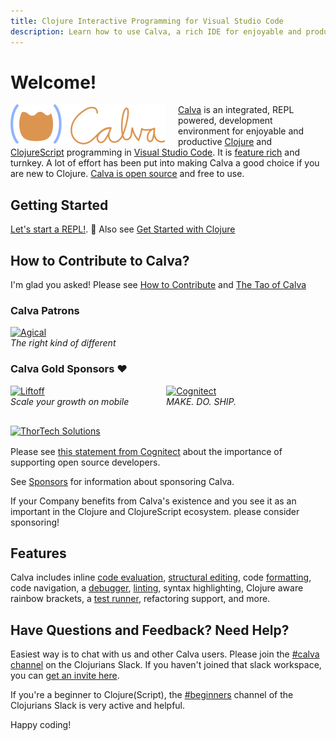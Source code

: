 ```yaml
---
title: Clojure Interactive Programming for Visual Studio Code
description: Learn how to use Calva, a rich IDE for enjoyable and productive Clojure and ClojureScript Interactive Programming in VS Code.
---
```


# Welcome!

<div>

<div style="float: left; margin-right: 20px;">

<img src="https://raw.githubusercontent.com/BetterThanTomorrow/calva/dev/assets/calva-64h.png" alt="Calva Logo">

</div>
</div>

[Calva](https://marketplace.visualstudio.com/items?itemName=betterthantomorrow.calva) is an integrated, REPL powered, development environment for enjoyable and productive [Clojure](https://clojure.org) and [ClojureScript](https://clojurescript.org) programming in [Visual Studio Code](https://code.visualstudio.com). It is [feature rich](#features) and turnkey. A lot of effort has been put into making Calva a good choice if you are new to Clojure. [Calva is open source](https://github.com/BetterThanTomorrow/calva) and free to use.


## Getting Started

[Let's start a REPL!](getting-started.md). 🚀 Also see [Get Started with Clojure](get-started-with-clojure.md)

## How to Contribute to Calva?

I'm glad you asked! Please see [How to Contribute](contribute.md) and [The Tao of Calva](tao.md)

### Calva Patrons

<div>
<div><a href="https://agical.se" title="The right kind of different">
<img src="/images/agical-logo-1200x400.png" width="300px" height="100px" alt="Agical"/></a></div>
<div><i>The right kind of different</i></div>
</div>


### Calva Gold Sponsors ♥️

<div style="display:flex; flex: 1; flex-direction: row; justify-content: flex-start; flex-wrap:wrap; gap: 30px; margin-bottom: 16px;">

<div style="margin-right: 30px">
<div><a href="https://liftoff.io" title="Scale your growth on mobile"><img src="https://liftoff.io/wp-content/themes/liftoff/images/logo-blue.png" style="height: 80px;" alt="Liftoff"/></a></div>
<div><i>Scale your growth on mobile</i></div>
</div>

<div>
<div><a href="https://cognitect.com" title="MAKE. DO. SHIP."><img src="https://cognitect.com/assets/cognitect-logo-horizontal.svg" style="height: 80px;" alt="Cognitect"/></a></div>
<div><i>MAKE. DO. SHIP.</i></div>
</div>

<div style="margin-right: 30px">
<div><a href="https://www.thortech-solutions.com/" title="ThorTech"><img src="https://www.thortech-solutions.com/wp-content/uploads/2022/04/ThorTechSolutionsLogo-01-copy-1.png" style="height: 80px;" alt="ThorTech Solutions"/></a></div>
<!--<div><i>Grow your Clojure & ClojureScript business</i></div>-->
</div>

</div>

Please see [this statement from Cognitect](https://cognitect.com/blog/2020/12/15/sponsoring-open-source-developers) about the importance of supporting open source developers.

See [Sponsors](sponsors.md) for information about sponsoring Calva.

If your Company benefits from Calva's existence and you see it as an important in the Clojure and ClojureScript ecosystem. please consider sponsoring!

## Features

Calva includes inline [code evaluation](evaluation.md), [structural editing](paredit.md), code [formatting](formatting.md), code navigation, a [debugger](debugger.md), [linting](linting.md), syntax highlighting, Clojure aware rainbow brackets, a [test runner](test-runner.md), refactoring support, and more. 

## Have Questions and Feedback? Need Help?

Easiest way is to chat with us and other Calva users. Please join the [#calva channel](https://clojurians.slack.com/messages/calva) on the Clojurians Slack. If you haven't joined that slack workspace, you can [get an invite here](http://clojurians.net/).

If you're a beginner to Clojure(Script), the [#beginners](https://clojurians.slack.com/messages/beginners) channel of the Clojurians Slack is very active and helpful.

Happy coding!

